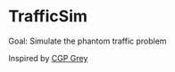 # TrafficSim

Goal: Simulate the phantom traffic problem

Inspired by [CGP Grey](https://www.youtube.com/watch?v=iHzzSao6ypE)
